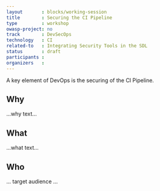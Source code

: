 ```yaml
---
layout       : blocks/working-session
title        : Securing the CI Pipeline
type         : workshop
owasp-project: no
track        : DevSecOps
technology   : CI
related-to   : Integrating Security Tools in the SDL
status       : draft
participants :
organizers   :
---
```


A key element of DevOps is the securing of the CI Pipeline.

## Why

...why text...

## What

...what text...

## Who

... target audience ...